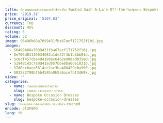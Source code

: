 ```yaml
---
title: ที่กําหนดเองลําลองคลาสสิกชีฟองจีบ Ruched Sash A-Line Off-the-ไหล่ชุดยาว Bespoke โอกาสชุดสไตล์โมเดิร์น
price: '2919.31'
price_original: '5307.83'
currency: THB
discount: 45%
rating: 5
volume: 52
image: S6498b88a7099431fba67acf171752f10j.jpg
images:
  - S6498b88a7099431fba67acf171752f10j.jpg
  - Se706d01119634682a1de22f3b1b3bb01d.jpg
  - Sc6cf457cba494100ac6462e90dad035eO.jpg
  - S1948143c7a0d41ad957b6e0ba6de1031b.jpg
  - S7d8cc6aea5614ce2ac3ba486429e0a99P.jpg
  - S03572790bf6b4595a0b9a6acefbf3d69k.jpg
video: ''
categories:
  - name: งานแต่งงานและกิจกรรม
    slug: งานแต-งงานและก-จกรรม
  - name: Bespoke Occasion Dresses
    slug: bespoke-occasion-dresses
slug: าหนดเองล-าลองคลาสส-กช-ฟองจ-ruched
encode: ol3F8FQ
lang: th
---
```

  